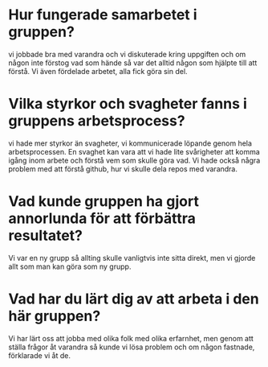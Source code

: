 # Hur fungerade samarbetet i gruppen?
vi jobbade bra med varandra och vi diskuterade kring uppgiften och om någon inte förstog vad som hände så var det alltid någon som hjälpte till att förstå. Vi även fördelade arbetet, alla fick göra sin del. 
# Vilka styrkor och svagheter fanns i gruppens arbetsprocess?
vi hade mer styrkor än svagheter, vi kommunicerade löpande genom hela arbetsprocessen. En svaghet kan vara att vi hade lite svårigheter att komma igång inom arbete och förstå vem som skulle göra vad. Vi hade också några problem med att förstå github, hur vi skulle dela repos med varandra. 
# Vad kunde gruppen ha gjort annorlunda för att förbättra resultatet?
Vi var en ny grupp så allting skulle vanligtvis inte sitta direkt, men vi gjorde allt som man kan göra som ny grupp. 
# Vad har du lärt dig av att arbeta i den här gruppen?
Vi har lärt oss att jobba med olika folk med olika erfarnhet, men genom att ställa frågor åt varandra så kunde vi lösa problem och om någon fastnade, förklarade vi åt de. 

